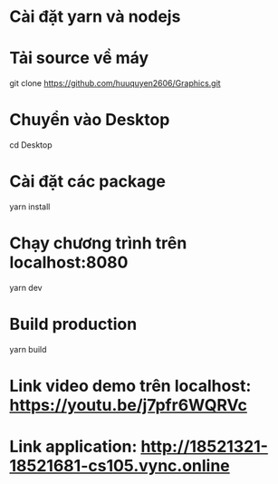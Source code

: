 # Cài đặt yarn và nodejs

# Tải source về máy

git clone https://github.com/huuquyen2606/Graphics.git

# Chuyển vào Desktop

cd Desktop

# Cài đặt các package

yarn install

# Chạy chương trình trên localhost:8080

yarn dev

# Build production

yarn build

# Link video demo trên localhost: https://youtu.be/j7pfr6WQRVc

# Link application: http://18521321-18521681-cs105.vync.online
